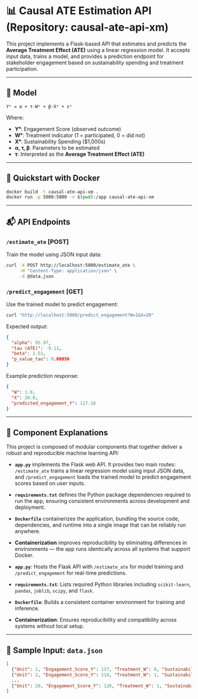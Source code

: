 # 📊 Causal ATE Estimation API (Repository: causal-ate-api-xm)

This project implements a Flask-based API that estimates and predicts the **Average Treatment Effect (ATE)** using a linear regression model. It accepts input data, trains a model, and provides a prediction endpoint for stakeholder engagement based on sustainability spending and treatment participation.

---

## 🧠 Model

```
Yᵉ = α + τ·Wᵉ + β·Xᵉ + εᵉ
```

Where:
- **Yᵉ**: Engagement Score (observed outcome)
- **Wᵉ**: Treatment indicator (1 = participated, 0 = did not)
- **Xᵉ**: Sustainability Spending ($1,000s)
- **α, τ, β**: Parameters to be estimated
- **τ**: Interpreted as the **Average Treatment Effect (ATE)**

---

## 🚀 Quickstart with Docker

```bash
docker build -t causal-ate-api-xm .
docker run -p 5000:5000 -v $(pwd):/app causal-ate-api-xm
```

---

## 📬 API Endpoints

### `/estimate_ate` [POST]
Train the model using JSON input data:

```bash
curl -X POST http://localhost:5000/estimate_ate \
     -H "Content-Type: application/json" \
     -d @data.json
```

### `/predict_engagement` [GET]
Use the trained model to predict engagement:

```bash
curl "http://localhost:5000/predict_engagement?W=1&X=20"
```

Expected output:
```json
{
  "alpha": 95.97,
  "tau (ATE)": -9.11,
  "beta": 1.51,
  "p_value_tau": 0.00036
}
```

Example prediction response:
```json
{
  "W": 1.0,
  "X": 20.0,
  "predicted_engagement_Y": 117.16
}
```

---

## 🦜 Component Explanations

This project is composed of modular components that together deliver a robust and reproducible machine learning API:

- **`app.py`** implements the Flask web API. It provides two main routes: `/estimate_ate` trains a linear regression model using input JSON data, and `/predict_engagement` loads the trained model to predict engagement scores based on user inputs.
- **`requirements.txt`** defines the Python package dependencies required to run the app, ensuring consistent environments across development and deployment.
- **`Dockerfile`** containerizes the application, bundling the source code, dependencies, and runtime into a single image that can be reliably run anywhere.
- **Containerization** improves reproducibility by eliminating differences in environments — the app runs identically across all systems that support Docker.

- **`app.py`**: Hosts the Flask API with `/estimate_ate` for model training and `/predict_engagement` for real-time predictions.
- **`requirements.txt`**: Lists required Python libraries including `scikit-learn`, `pandas`, `joblib`, `scipy`, and `flask`.
- **`Dockerfile`**: Builds a consistent container environment for training and inference.
- **Containerization**: Ensures reproducibility and compatibility across systems without local setup.

---

## 📆 Sample Input: `data.json`

```json
[
  {"Unit": 1, "Engagement_Score_Y": 137, "Treatment_W": 0, "Sustainability_Spending_X": 19.8},
  {"Unit": 2, "Engagement_Score_Y": 118, "Treatment_W": 1, "Sustainability_Spending_X": 23.4},
  ...
  {"Unit": 20, "Engagement_Score_Y": 128, "Treatment_W": 1, "Sustainability_Spending_X": 22.8}
]
```
